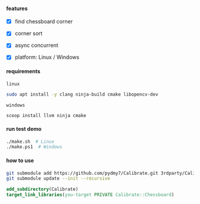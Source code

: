 #### features

- [X] find chessboard corner
- [X] corner sort
- [X] async concurrent
- [X] platform: Linux / Windows


#### requirements
`linux`
```sh
sudo apt install -y clang ninja-build cmake libopencv-dev
```
`windows`
```powershell
scoop install llvm ninja cmake
```


#### run test demo

```sh
./make.sh  # Linux
./make.ps1  # Windows
```


#### how to use

```bash
git submodule add https://github.com/pydmy7/Calibrate.git 3rdparty/Calibrate
git submodule update --init --recursive
```

```cmake
add_subdirectory(Calibrate)
target_link_libraries(you-target PRIVATE Calibrate::Chessboard)
```
